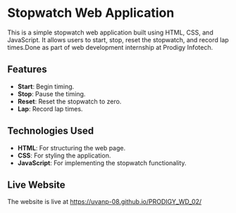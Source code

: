 # Stopwatch Web Application

This is a simple stopwatch web application built using HTML, CSS, and JavaScript. It allows users to start, stop, reset the stopwatch, and record lap times.Done as part of web development internship at Prodigy Infotech.


## Features

- **Start**: Begin timing.
- **Stop**: Pause the timing.
- **Reset**: Reset the stopwatch to zero.
- **Lap**: Record lap times.

## Technologies Used

- **HTML**: For structuring the web page.
- **CSS**: For styling the application.
- **JavaScript**: For implementing the stopwatch functionality.

## Live Website
The website is live at https://uvanp-08.github.io/PRODIGY_WD_02/
